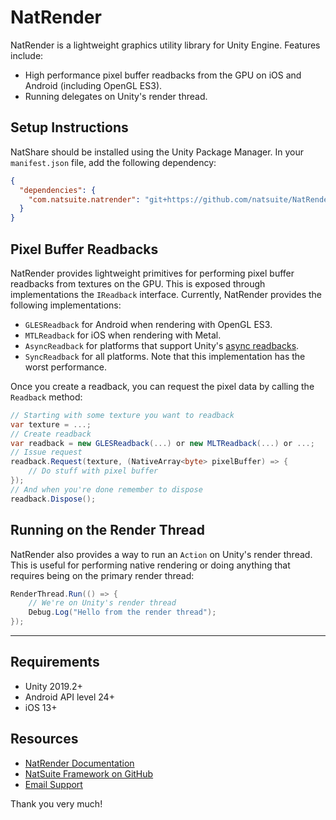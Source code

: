 # NatRender
NatRender is a lightweight graphics utility library for Unity Engine. Features include:
- High performance pixel buffer readbacks from the GPU on iOS and Android (including OpenGL ES3).
- Running delegates on Unity's render thread.

## Setup Instructions
NatShare should be installed using the Unity Package Manager. In your `manifest.json` file, add the following dependency:
```json
{
  "dependencies": {
    "com.natsuite.natrender": "git+https://github.com/natsuite/NatRender"
  }
}
```

## Pixel Buffer Readbacks
NatRender provides lightweight primitives for performing pixel buffer readbacks from textures on the GPU. This is exposed through implementations the `IReadback` interface. Currently, NatRender provides the following implementations:
- `GLESReadback` for Android when rendering with OpenGL ES3.
- `MTLReadback` for iOS when rendering with Metal.
- `AsyncReadback` for platforms that support Unity's [async readbacks](https://docs.unity3d.com/ScriptReference/SystemInfo-supportsAsyncGPUReadback.html).
- `SyncReadback` for all platforms. Note that this implementation has the worst performance.

Once you create a readback, you can request the pixel data by calling the `Readback` method:
```csharp
// Starting with some texture you want to readback
var texture = ...;
// Create readback
var readback = new GLESReadback(...) or new MLTReadback(...) or ...;
// Issue request
readback.Request(texture, (NativeArray<byte> pixelBuffer) => {
    // Do stuff with pixel buffer
});
// And when you're done remember to dispose
readback.Dispose();
```

## Running on the Render Thread
NatRender also provides a way to run an `Action` on Unity's render thread. This is useful for performing native rendering or doing anything that requires being on the primary render thread:
```csharp
RenderThread.Run(() => {
    // We're on Unity's render thread
    Debug.Log("Hello from the render thread");
});
```

___

## Requirements
- Unity 2019.2+
- Android API level 24+
- iOS 13+

## Resources
- [NatRender Documentation](https://docs.natsuite.io/natrender)
- [NatSuite Framework on GitHub](https://github.com/natsuite)
- [Email Support](mailto:yusuf@natsuite.io)

Thank you very much!